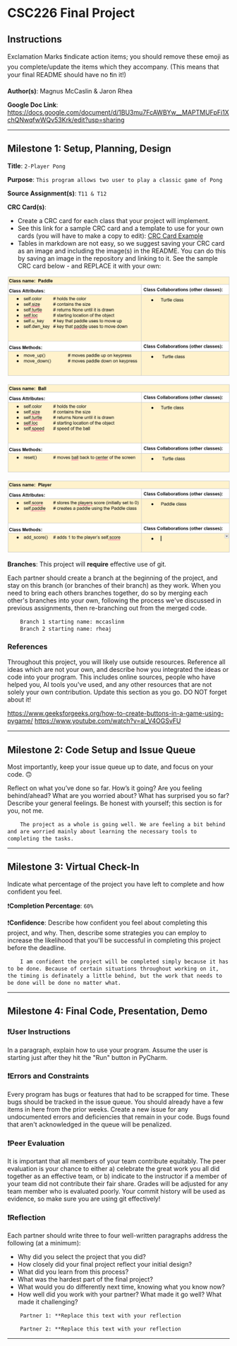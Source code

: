 # CSC226 Final Project

## Instructions

️Exclamation Marks ❗️indicate action items; you should remove these emoji as you complete/update the items which 
  they accompany. (This means that your final README should have no ❗️in it!)

️**Author(s)**: Magnus McCaslin & Jaron Rhea

️**Google Doc Link**: https://docs.google.com/document/d/1BU3mu7FcAWBYw__MAPTMUFpFi1XchQNwqfwWQv53Krk/edit?usp=sharing

---

## Milestone 1: Setup, Planning, Design

️**Title**: `2-Player Pong`

  **Purpose**: `This program allows two user to play a classic game of Pong`

️**Source Assignment(s)**: `T11 & T12`

️**CRC Card(s)**:
  - Create a CRC card for each class that your project will implement.
  - See this link for a sample CRC card and a template to use for your own cards (you will have to make a copy to edit):
    [CRC Card Example](https://docs.google.com/document/d/1JE_3Qmytk_JGztRqkPXWACJwciPH61VCx3idIlBCVFY/edit?usp=sharing)
  - Tables in markdown are not easy, so we suggest saving your CRC card as an image and including the image(s) in the 
    README. You can do this by saving an image in the repository and linking to it. See the sample CRC card below - 
    and REPLACE it with your own:


[//]: # (  Images are located at p01-final-project-p01_mccaslinm_rheaj, incase they don't appear)
  ![](image/PaddleCRC.png)

  ![](image/BallCRC.png)

  ![](image/PlayerCRC.png)

️**Branches**: This project will **require** effective use of git. 

Each partner should create a branch at the beginning of the project, and stay on this branch (or branches of their 
branch) as they work. When you need to bring each others branches together, do so by merging each other's branches 
into your own, following the process we've discussed in previous assignments, then re-branching out from the merged code.  

```
    Branch 1 starting name: mccaslinm
    Branch 2 starting name: rheaj
```

### References 

Throughout this project, you will likely use outside resources. Reference all ideas which are not your own, 
and describe how you integrated the ideas or code into your program. This includes online sources, people who have 
helped you, AI tools you've used, and any other resources that are not solely your own contribution. Update this 
section as you go. DO NOT forget about it!

https://www.geeksforgeeks.org/how-to-create-buttons-in-a-game-using-pygame/
https://www.youtube.com/watch?v=al_V4OGSvFU

---

## Milestone 2: Code Setup and Issue Queue

Most importantly, keep your issue queue up to date, and focus on your code. 🙃

Reflect on what you’ve done so far. How’s it going? Are you feeling behind/ahead? What are you worried about? 
What has surprised you so far? Describe your general feelings. Be honest with yourself; this section is for you, not me.

```
    The project as a whole is going well. We are feeling a bit behind and are worried mainly about learning the necessary tools to completing the tasks. 
```

---

## Milestone 3: Virtual Check-In

Indicate what percentage of the project you have left to complete and how confident you feel. 

❗️**Completion Percentage**: `60%`

❗️**Confidence**: Describe how confident you feel about completing this project, and why. Then, describe some 
  strategies you can employ to increase the likelihood that you'll be successful in completing this project 
  before the deadline.

```
    I am confident the project will be completed simply because it has to be done. Because of certain situations throughout working on it, the timing is definately a little behind, but the work that needs to be done will be done no matter what.
```

---

## Milestone 4: Final Code, Presentation, Demo

### ❗User Instructions

In a paragraph, explain how to use your program. Assume the user is starting just after they hit the "Run" button 
in PyCharm. 

### ❗Errors and Constraints

Every program has bugs or features that had to be scrapped for time. These bugs should be tracked in the issue queue. 
You should already have a few items in here from the prior weeks. Create a new issue for any undocumented errors and 
deficiencies that remain in your code. Bugs found that aren't acknowledged in the queue will be penalized.

### ❗Peer Evaluation

It is important that all members of your team contribute equitably. The peer evaluation is your chance to either 
a) celebrate the great work you all did together as an effective team, or b) indicate to the instructor if a member of
your team did not contribute their fair share. Grades will be adjusted for any team member who is evaluated poorly. Your
commit history will be used as evidence, so make sure you are using git effectively!

### ❗Reflection

Each partner should write three to four well-written paragraphs address the following (at a minimum):
- Why did you select the project that you did?
- How closely did your final project reflect your initial design?
- What did you learn from this process?
- What was the hardest part of the final project?
- What would you do differently next time, knowing what you know now?
- How well did you work with your partner? What made it go well? What made it challenging?

```
    Partner 1: **Replace this text with your reflection
```

```
    Partner 2: **Replace this text with your reflection
```

---